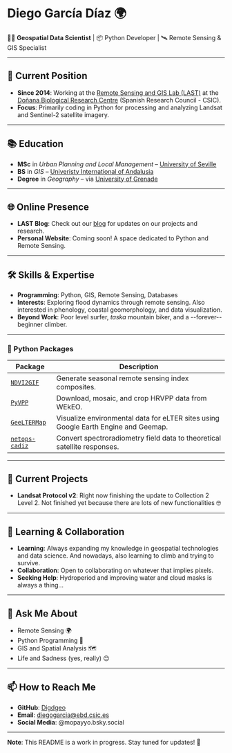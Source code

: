 # Diego García Díaz 🌍

👨‍💻 **Geospatial Data Scientist** | 📦 Python Developer | 🛰️ Remote Sensing & GIS Specialist

---

## 🏢 Current Position
- **Since 2014**: Working at the [Remote Sensing and GIS Lab (LAST)](https://www.csic.es/es/investigacion/catalogo-de-servicios-cientifico-tecnico/unidades-de-servicio/laboratorio-de-sistemas-de-informacion-geografica-y-teledeteccion-last-ebd) at the [Doñana Biological Research Centre](https://www.ebd.csic.es/) (Spanish Research Council - CSIC).
- **Focus**: Primarily coding in Python for processing and analyzing Landsat and Sentinel-2 satellite imagery.

---

## 📚 Education 
- **MSc** in _Urban Planning and Local Management_ – [University of Seville](https://www.us.es)   
- **BS** in _GIS_ – [Univeristy International of Andalusia](https://www.unia.es)  
- **Degree** in _Geography_ – via [University of Grenade](https://www.ugr.es/)

---

## 🌐 Online Presence
- **LAST Blog**: Check out our [blog](http://last-ebd.blogspot.com/) for updates on our projects and research.
- **Personal Website**: Coming soon! A space dedicated to Python and Remote Sensing.

---

## 🛠️ Skills & Expertise
- **Programming**: Python, GIS, Remote Sensing, Databases  
- **Interests**: Exploring flood dynamics through remote sensing. Also interested in phenology, coastal geomorphology, and data visualization.  
- **Beyond Work**: Poor level surfer, *taska* mountain biker, and a --forever-- beginner climber.

---

### 🐍 Python Packages

| Package | Description |
|--------|-------------|
| [`NDVI2GIF`](https://github.com/Digdgeo/ndvi2gif) | Generate seasonal remote sensing index composites. |
| [`PyVPP`](https://github.com/Digdgeo/pyvpp) | Download, mosaic, and crop HRVPP data from WEkEO. |
| [`GeeLTERMap`](https://github.com/Digdgeo/geeltermap) | Visualize environmental data for eLTER sites using Google Earth Engine and Geemap. |
| [`netops-cadiz`](https://github.com/Digdgeo/netops-cadiz) | Convert spectroradiometry field data to theoretical satellite responses. |

---

## 📡 Current Projects
- **Landsat Protocol v2**: Right now finishing the update to Collection 2 Level 2. Not finished yet because there are lots of new functionalities 🤓

---

## 🌱 Learning & Collaboration
- **Learning**: Always expanding my knowledge in geospatial technologies and data science. And nowadays, also learning to climb and trying to survive.  
- **Collaboration**: Open to collaborating on whatever that implies pixels.  
- **Seeking Help**: Hydroperiod and improving water and cloud masks is always a thing...

---

## 💬 Ask Me About
- Remote Sensing 🌍  
- Python Programming 🐍  
- GIS and Spatial Analysis 🗺️  
- Life and Sadness (yes, really) 😔

---

## 📫 How to Reach Me
- **GitHub**: [Digdgeo](https://github.com/Digdgeo)  
- **Email**: diegogarcia@ebd.csic.es  
- **Social Media**: @mopayyo.bsky.social

---

**Note**: This README is a work in progress. Stay tuned for updates! 🚀

